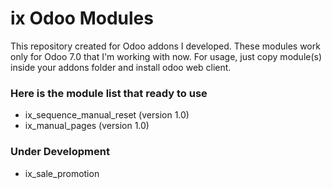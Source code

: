 # ix Odoo Modules
This repository created for Odoo addons I developed. These modules work only for Odoo 7.0 that I'm working with now.
For usage, just copy module(s) inside your addons folder and install odoo web client.

### Here is the module list that ready to use
- ix_sequence_manual_reset (version 1.0)
- ix_manual_pages (version 1.0)

### Under Development
- ix_sale_promotion
